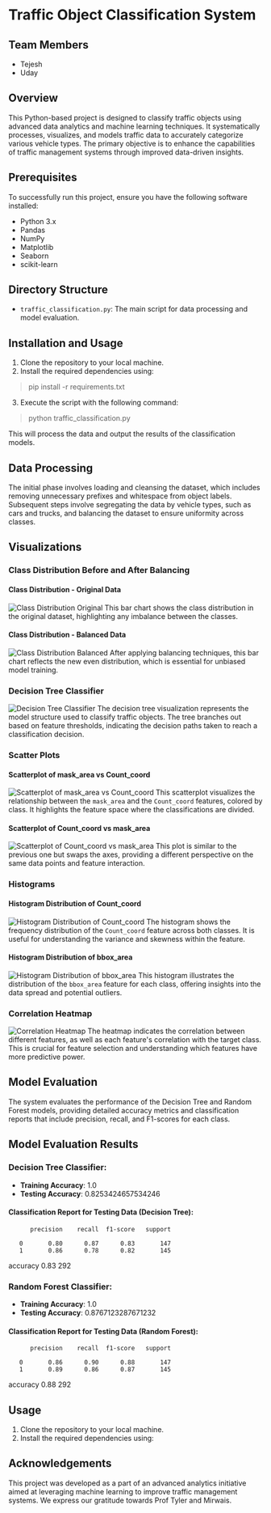 

# Traffic Object Classification System
## Team Members
- Tejesh
- Uday
## Overview
This Python-based project is designed to classify traffic objects using advanced data analytics and machine learning techniques. It systematically processes, visualizes, and models traffic data to accurately categorize various vehicle types. The primary objective is to enhance the capabilities of traffic management systems through improved data-driven insights.

## Prerequisites
To successfully run this project, ensure you have the following software installed:
- Python 3.x
- Pandas
- NumPy
- Matplotlib
- Seaborn
- scikit-learn
## Directory Structure
- `traffic_classification.py`: The main script for data processing and model evaluation.

## Installation and Usage
1. Clone the repository to your local machine.
2. Install the required dependencies using:

>pip install -r requirements.txt

3. Execute the script with the following command:
>python traffic_classification.py

This will process the data and output the results of the classification models.

## Data Processing
The initial phase involves loading and cleansing the dataset, which includes removing unnecessary prefixes and whitespace from object labels. Subsequent steps involve segregating the data by vehicle types, such as cars and trucks, and balancing the dataset to ensure uniformity across classes.

## Visualizations
### Class Distribution Before and After Balancing
#### Class Distribution - Original Data
![Class Distribution Original](output1.png)
This bar chart shows the class distribution in the original dataset, highlighting any imbalance between the classes.

#### Class Distribution - Balanced Data
![Class Distribution Balanced](output2.png)
After applying balancing techniques, this bar chart reflects the new even distribution, which is essential for unbiased model training.
### Decision Tree Classifier
![Decision Tree Classifier](output5.jpeg)
The decision tree visualization represents the model structure used to classify traffic objects. The tree branches out based on feature thresholds, indicating the decision paths taken to reach a classification decision.

### Scatter Plots
#### Scatterplot of mask_area vs Count_coord
![Scatterplot of mask_area vs Count_coord](output6.jpeg)
This scatterplot visualizes the relationship between the `mask_area` and the `Count_coord` features, colored by class. It highlights the feature space where the classifications are divided.

#### Scatterplot of Count_coord vs mask_area
![Scatterplot of Count_coord vs mask_area](output7.jpeg)
This plot is similar to the previous one but swaps the axes, providing a different perspective on the same data points and feature interaction.

### Histograms
#### Histogram Distribution of Count_coord
![Histogram Distribution of Count_coord](output8.jpeg)
The histogram shows the frequency distribution of the `Count_coord` feature across both classes. It is useful for understanding the variance and skewness within the feature.

#### Histogram Distribution of bbox_area
![Histogram Distribution of bbox_area](output9.jpeg)
This histogram illustrates the distribution of the `bbox_area` feature for each class, offering insights into the data spread and potential outliers.

### Correlation Heatmap
![Correlation Heatmap](output10.jpeg)
The heatmap indicates the correlation between different features, as well as each feature's correlation with the target class. This is crucial for feature selection and understanding which features have more predictive power.



## Model Evaluation
The system evaluates the performance of the Decision Tree and Random Forest models, providing detailed accuracy metrics and classification reports that include precision, recall, and F1-scores for each class.
## Model Evaluation Results

### Decision Tree Classifier:
- **Training Accuracy**: 1.0
- **Testing Accuracy**: 0.8253424657534246

#### Classification Report for Testing Data (Decision Tree):

          precision    recall  f1-score   support

       0       0.80      0.87      0.83       147
       1       0.86      0.78      0.82       145

accuracy                           0.83       292





### Random Forest Classifier:
- **Training Accuracy**: 1.0
- **Testing Accuracy**: 0.8767123287671232

#### Classification Report for Testing Data (Random Forest):

          precision    recall  f1-score   support

       0       0.86      0.90      0.88       147
       1       0.89      0.86      0.87       145

accuracy                           0.88       292

## Usage
1. Clone the repository to your local machine.
2. Install the required dependencies using:



## Acknowledgements
This project was developed as a part of an advanced analytics initiative aimed at leveraging machine learning to improve traffic management systems. We express our gratitude towards Prof Tyler and Mirwais.
